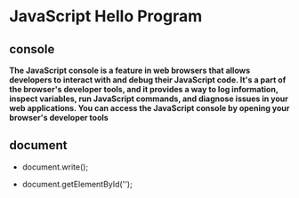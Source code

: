 # JavaScript Hello Program

## console 

**The JavaScript console is a feature in web browsers that allows developers to interact with and debug their JavaScript code. It's a part of the browser's developer tools, and it provides a way to log information, inspect variables, run JavaScript commands, and diagnose issues in your web applications. You can access the JavaScript console by opening your browser's developer tools**

## document

- document.write();

- document.getElementById('');
